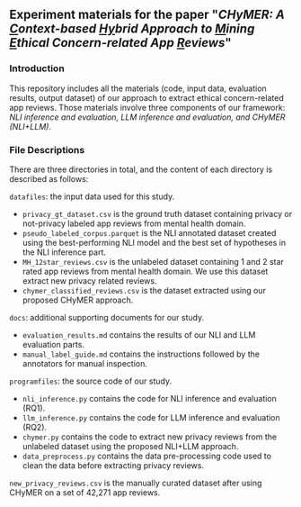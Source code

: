 ## Experiment materials for the paper "_CHyMER: A <ins>C</ins>ontext-based <ins>Hy</ins>brid Approach to <ins>M</ins>ining <ins>E</ins>thical Concern-related App <ins>R</ins>eviews_"

### Introduction

This repository includes all the materials (code, input data, evaluation results, output dataset) of our approach to extract ethical concern-related app reviews. Those materials involve three components of our framework: _NLI inference and evaluation, LLM inference and evaluation, and CHyMER (NLI+LLM)_.

### File Descriptions

There are three directories in total, and the content of each directory is described as follows:

`datafiles`: the input data used for this study.

- `privacy_gt_dataset.csv` is the ground truth dataset containing privacy or not-privacy labeled app reviews from mental health domain.
- `pseudo_labeled_corpus.parquet` is the NLI annotated dataset created using the best-performing NLI model and the best set of hypotheses in the NLI inference part.
- `MH_12star_reviews.csv` is the unlabeled dataset containing 1 and 2 star rated app reviews from mental health domain. We use this dataset extract new privacy related reviews.
- `chymer_classified_reviews.csv` is the dataset extracted using our proposed CHyMER approach.

`docs`: additional supporting documents for our study.

- `evaluation_results.md` contains the results of our NLI and LLM evaluation parts.
- `manual_label_guide.md` contains the instructions followed by the annotators for manual inspection.

`programfiles`: the source code of our study.

- `nli_inference.py` contains the code for NLI inference and evaluation (RQ1).
- `llm_inference.py` contains the code for LLM inference and evaluation (RQ2).
- `chymer.py` contains the code to extract new privacy reviews from the unlabeled dataset using the proposed NLI+LLM approach.
- `data_preprocess.py` contains the data pre-processing code used to clean the data before extracting privacy reviews.

`new_privacy_reviews.csv` is the manually curated dataset after using CHyMER on a set of 42,271 app reviews. 
